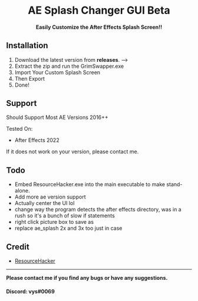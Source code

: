 <h1 align="center">
  <br>
  AE Splash Changer GUI Beta
  <br>
</h1>


<h4 align="center">Easily Customize the After Effects Splash Screen!</a>!</h4>
<div align="center">
  <a href="https://github.com/vys69/GrimSwapper/blob/main/preview.png>
    <img src="preview.png" alt="Preivew">
  </a>
</div>

## Installation

1. Download the latest version from **releases**. -->
2. Extract the zip and run the GrimSwapper.exe
3. Import Your Custom Splash Screen
4. Then Export
5. Done!

## Support

Should Support Most AE Versions 2016++

Tested On:
* After Effects 2022

If it does not work on your version, please contact me.

## Todo

* Embed ResourceHacker.exe into the main executable to make stand-alone.
* Add more ae version support
* Actually center the UI lol
* change way the program detects the after effects directory, was in a rush so it's a bunch of slow if statements
* right click picture box to save as
* replace ae_splash 2x and 3x too just in case

## Credit

- [ResourceHacker](http://angusj.com/resourcehacker/)


---

**Please contact me if you find any bugs or have any suggestions.**
#### Discord: vys#0069


